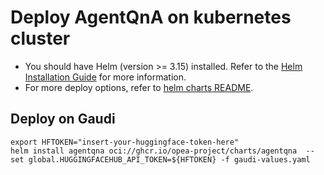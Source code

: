 # Deploy AgentQnA on kubernetes cluster

- You should have Helm (version >= 3.15) installed. Refer to the [Helm Installation Guide](https://helm.sh/docs/intro/install/) for more information.
- For more deploy options, refer to [helm charts README](https://github.com/opea-project/GenAIInfra/tree/main/helm-charts#readme).

## Deploy on Gaudi

```
export HFTOKEN="insert-your-huggingface-token-here"
helm install agentqna oci://ghcr.io/opea-project/charts/agentqna  --set global.HUGGINGFACEHUB_API_TOKEN=${HFTOKEN} -f gaudi-values.yaml
```
